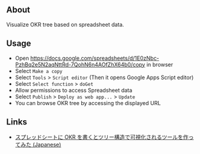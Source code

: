 ## About

Visualize OKR tree based on spreadsheet data.

## Usage

- Open https://docs.google.com/spreadsheets/d/1E0zNbc-PzhBq2e5N2aqNttRd-7QohN6n4AOfZhX64b0/copy in browser
- Select `Make a copy`
- Select `Tools` > `Script editor` (Then it opens Google Apps Script editor) 
- Select `Select function` > `doGet`
- Allow permissions to access Spreadsheet data
- Select `Publish` > `Deploy as web app...` > `Update`
- You can browse OKR tree by accessing the displayed URL

## Links

- [スプレッドシートに OKR を書くとツリー構造で可視化されるツールを作ってみた (Japanese)](https://qiita.com/tanabee/items/3c17dcdbb8efb7afe212)
